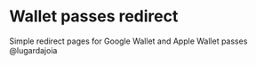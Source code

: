 # Wallet passes redirect

Simple redirect pages for Google Wallet and Apple Wallet passes @lugardajoia

